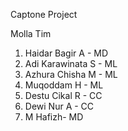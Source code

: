 Captone Project

Molla Tim 
1. Haidar Bagir A - MD
2. Adi Karawinata S - ML
3. Azhura Chisha M - ML
4. Muqoddam H - ML
5. Destu Cikal R - CC
6. Dewi Nur A - CC
7. M Hafizh- MD
